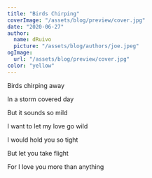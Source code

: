 ```yaml
---
title: "Birds Chirping"
coverImage: "/assets/blog/preview/cover.jpg"
date: "2020-06-27"
author:
  name: dRuivo
  picture: "/assets/blog/authors/joe.jpeg"
ogImage:
  url: "/assets/blog/preview/cover.jpg"
color: "yellow"
---
```


Birds chirping away

In a storm covered day

But it sounds so mild

I want to let my love go wild

I would hold you so tight

But let you take flight

For I love you more than anything
